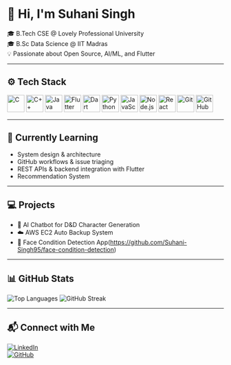 # 👋 Hi, I'm Suhani Singh

🎓 B.Tech CSE @ Lovely Professional University  
🎓 B.Sc Data Science @ IIT Madras  
💡 Passionate about Open Source, AI/ML, and Flutter  

---

## ⚙️ Tech Stack

<p align="left">
  <img src="https://cdn.jsdelivr.net/gh/devicons/devicon/icons/c/c-original.svg" width="40" height="40" alt="C" />
  <img src="https://cdn.jsdelivr.net/gh/devicons/devicon/icons/cplusplus/cplusplus-original.svg" width="40" height="40" alt="C++" />
  <img src="https://cdn.jsdelivr.net/gh/devicons/devicon/icons/java/java-original.svg" width="40" height="40" alt="Java" />
  <img src="https://cdn.jsdelivr.net/gh/devicons/devicon/icons/flutter/flutter-original.svg" width="40" height="40" alt="Flutter" />
  <img src="https://cdn.jsdelivr.net/gh/devicons/devicon/icons/dart/dart-original.svg" width="40" height="40" alt="Dart" />
  <img src="https://cdn.jsdelivr.net/gh/devicons/devicon/icons/python/python-original.svg" width="40" height="40" alt="Python" />
  <img src="https://cdn.jsdelivr.net/gh/devicons/devicon/icons/javascript/javascript-original.svg" width="40" height="40" alt="JavaScript" />
  <img src="https://cdn.jsdelivr.net/gh/devicons/devicon/icons/nodejs/nodejs-original.svg" width="40" height="40" alt="Node.js" />
  <img src="https://cdn.jsdelivr.net/gh/devicons/devicon/icons/react/react-original.svg" width="40" height="40" alt="React" />
  <img src="https://cdn.jsdelivr.net/gh/devicons/devicon/icons/git/git-original.svg" width="40" height="40" alt="Git" />
  <img src="https://cdn.jsdelivr.net/gh/devicons/devicon/icons/github/github-original.svg" width="40" height="40" alt="GitHub" />
</p>

---

## 🌱 Currently Learning

- System design & architecture  
- GitHub workflows & issue triaging   
- REST APIs & backend integration with Flutter
- Recommendation System  

---

## 💻 Projects

- 🧠 AI Chatbot for D&D Character Generation
- ☁️ AWS EC2 Auto Backup System  
- 📲 Face Condition Detection App(https://github.com/Suhani-Singh95/face-condition-detection)

---

## 📊 GitHub Stats

![Top Languages](https://github-readme-stats.vercel.app/api/top-langs/?username=Suhani-Singh95&layout=compact&theme=tokyonight)
![GitHub Streak](https://streak-stats.demolab.com?user=Suhani-Singh95&theme=tokyonight&hide_border=true)

---

## 📬 Connect with Me

[![LinkedIn](https://img.shields.io/badge/LinkedIn-blue?style=for-the-badge&logo=linkedin)](https://www.linkedin.com/in/suhani-singh9523/)  
[![GitHub](https://img.shields.io/badge/GitHub-100000?style=for-the-badge&logo=github&logoColor=white)](https://github.com/Suhani-Singh95)
